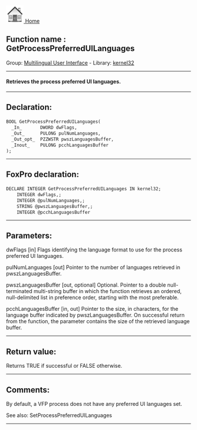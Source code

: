 [<img src="../../images/home.png"> Home ](https://github.com/VFPX/Win32API)  

## Function name : GetProcessPreferredUILanguages
Group: [Multilingual User Interface](../../functions_group.md#Multilingual_User_Interface)  -  Library: [kernel32](../../../libraries.md#kernel32)  
***  


#### Retrieves the process preferred UI languages.
***  


## Declaration:
```foxpro  
BOOL GetProcessPreferredUILanguages(
  _In_       DWORD dwFlags,
  _Out_      PULONG pulNumLanguages,
  _Out_opt_  PZZWSTR pwszLanguagesBuffer,
  _Inout_    PULONG pcchLanguagesBuffer
);  
```  
***  


## FoxPro declaration:
```foxpro  
DECLARE INTEGER GetProcessPreferredUILanguages IN kernel32;
	INTEGER dwFlags,;
	INTEGER @pulNumLanguages,;
	STRING @pwszLanguagesBuffer,;
	INTEGER @pcchLanguagesBuffer  
```  
***  


## Parameters:
dwFlags [in]
Flags identifying the language format to use for the process preferred UI languages.

pulNumLanguages [out]
Pointer to the number of languages retrieved in pwszLanguagesBuffer.

pwszLanguagesBuffer [out, optional]
Optional. Pointer to a double null-terminated multi-string buffer in which the function retrieves an ordered, null-delimited list in preference order, starting with the most preferable.

pcchLanguagesBuffer [in, out]
Pointer to the size, in characters, for the language buffer indicated by pwszLanguagesBuffer. On successful return from the function, the parameter contains the size of the retrieved language buffer.  
***  


## Return value:
Returns TRUE if successful or FALSE otherwise.  
***  


## Comments:
By default, a VFP process does not have any preferred UI languages set.  
  
See also: SetProcessPreferredUILanguages   
  
***  

